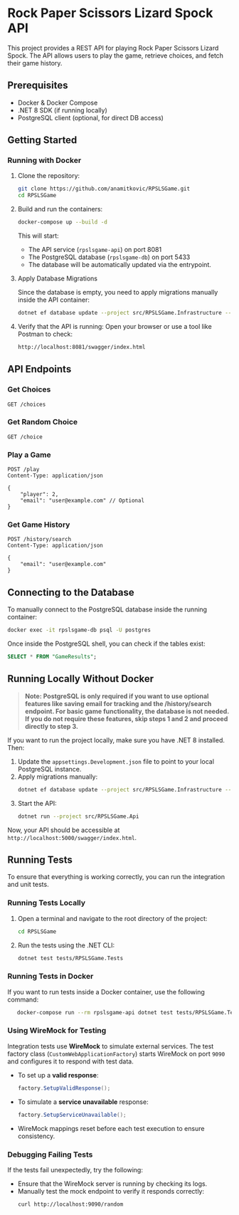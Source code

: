 # Rock Paper Scissors Lizard Spock API

This project provides a REST API for playing Rock Paper Scissors Lizard Spock. The API allows users to play the game, retrieve choices, and fetch their game history.

## Prerequisites

- Docker & Docker Compose
- .NET 8 SDK (if running locally)
- PostgreSQL client (optional, for direct DB access)

## Getting Started

### Running with Docker

1. Clone the repository:

   ```sh
   git clone https://github.com/anamitkovic/RPSLSGame.git
   cd RPSLSGame
   ```

2. Build and run the containers:

   ```sh
   docker-compose up --build -d
   ```

   This will start:

    - The API service (`rpslsgame-api`) on port 8081
    - The PostgreSQL database (`rpslsgame-db`) on port 5433
    - The database will be automatically updated via the entrypoint.

3. Apply Database Migrations

   Since the database is empty, you need to apply migrations manually inside the API container:

   ```sh
   dotnet ef database update --project src/RPSLSGame.Infrastructure --startup-project src/RPSLSGame.Api
   ```

4. Verify that the API is running: Open your browser or use a tool like Postman to check:

   ```sh
   http://localhost:8081/swagger/index.html
   ```

## API Endpoints

### Get Choices

```http
GET /choices
```

### Get Random Choice

```http
GET /choice
```

### Play a Game

```http
POST /play
Content-Type: application/json

{
    "player": 2,
    "email": "user@example.com" // Optional
}
```

### Get Game History

```http
POST /history/search
Content-Type: application/json

{
    "email": "user@example.com"
}
```

## Connecting to the Database

To manually connect to the PostgreSQL database inside the running container:

```sh
docker exec -it rpslsgame-db psql -U postgres
```

Once inside the PostgreSQL shell, you can check if the tables exist:

```sql
SELECT * FROM "GameResults";
```

## Running Locally Without Docker

> **Note: PostgreSQL is only required if you want to use optional features like saving email for tracking and the /history/search endpoint. For basic game functionality, the database is not needed. If you do not require these features, skip steps 1 and 2 and proceed directly to step 3.**

If you want to run the project locally, make sure you have .NET 8 installed. Then:

1. Update the `appsettings.Development.json` file to point to your local PostgreSQL instance.
2. Apply migrations manually:
   ```sh
   dotnet ef database update --project src/RPSLSGame.Infrastructure --startup-project src/RPSLSGame.Api
   ```
3. Start the API:
   ```sh
   dotnet run --project src/RPSLSGame.Api
   ```

Now, your API should be accessible at `http://localhost:5000/swagger/index.html`.

## Running Tests

To ensure that everything is working correctly, you can run the integration and unit tests.

### Running Tests Locally

1. Open a terminal and navigate to the root directory of the project:
   ```sh
   cd RPSLSGame
   ```
2. Run the tests using the .NET CLI:
   ```sh
   dotnet test tests/RPSLSGame.Tests
   ```

### Running Tests in Docker

If you want to run tests inside a Docker container, use the following command:

```sh
   docker-compose run --rm rpslsgame-api dotnet test tests/RPSLSGame.Tests
```

### Using WireMock for Testing

Integration tests use **WireMock** to simulate external services. The test factory class (`CustomWebApplicationFactory`) starts WireMock on port `9090` and configures it to respond with test data.

- To set up a **valid response**:
  ```csharp
  factory.SetupValidResponse();
  ```
- To simulate a **service unavailable** response:
  ```csharp
  factory.SetupServiceUnavailable();
  ```
- WireMock mappings reset before each test execution to ensure consistency.

### Debugging Failing Tests

If the tests fail unexpectedly, try the following:

- Ensure that the WireMock server is running by checking its logs.
- Manually test the mock endpoint to verify it responds correctly:
  ```sh
  curl http://localhost:9090/random
  ```


